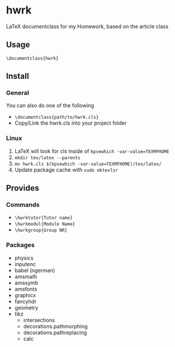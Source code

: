 # hwrk
LaTeX documentclass for my Homework, based on the article class

## Usage
`\documentclass{hwrk}`

## Install
### General
You can also do one of the following
- `\documentclass{path/to/hwrk.cls}`
- Copy/Link the hwrk.cls into your project folder

### Linux
1. LaTeX will look for cls inside of `kpsewhich -var-value=TEXMFHOME`
2. `mkdir tex/latex --parents`
3. `mv hwrk.cls $(kpsewhich -var-value=TEXMFHOME)/tex/latex/`
4. Update package cache with `sudo mktexlsr`


## Provides
### Commands
- `\hwrktutor{Tutor name}`
- `\hwrkmodul{Module Name}`
- `\hwrkgroup{Group NR}`

### Packages
- physics
- inputenc
- babel (ngerman)
- amsmath
- amssymb
- amsfonts
- graphicx
- fancyhdr
- geometry
- tikz
	- intersections
	- decorations.pathmorphing
	- decorations.pathreplacing
	- calc
